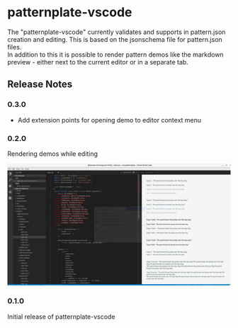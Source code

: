 # patternplate-vscode

The "patternplate-vscode" currently validates and supports in pattern.json creation and editing.
This is based on the jsonschema file for pattern.json files.  
In addition to this it is possible to render pattern demos like the markdown preview - either next to the current
editor or in a separate tab.

## Release Notes

### 0.3.0

* Add extension points for opening demo to editor context menu

### 0.2.0

Rendering demos while editing

![demo-screen](./vscode-patternplate-demo.png)

### 0.1.0

Initial release of patternplate-vscode

